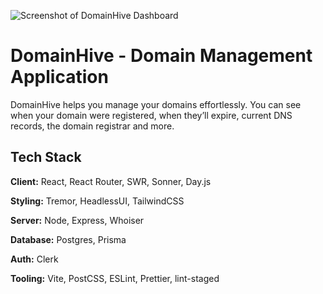 ![Screenshot of DomainHive Dashboard](https://raw.githubusercontent.com/mohammedyh/domain-manager/master/featured-screenshot.png)

# DomainHive - Domain Management Application

DomainHive helps you manage your domains effortlessly. You can see when your domain were registered, when they’ll expire, current DNS records, the domain registrar and more.

## Tech Stack

**Client:** React, React Router, SWR, Sonner, Day.js

**Styling:** Tremor, HeadlessUI, TailwindCSS

**Server:** Node, Express, Whoiser

**Database:** Postgres, Prisma

**Auth:** Clerk

**Tooling:** Vite, PostCSS, ESLint, Prettier, lint-staged
